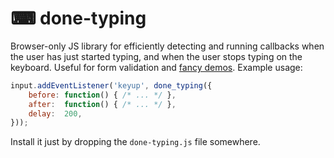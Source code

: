 # ⌨ done-typing

Browser-only JS library for efficiently detecting and running callbacks
when the user has just started typing, and when the user stops typing on
the keyboard. Useful for form validation and [fancy demos](https://eugene-eeo.github.io/done-typing).
Example usage:

```js
input.addEventListener('keyup', done_typing({
    before: function() { /* ... */ },
    after:  function() { /* ... */ },
    delay:  200,
}));
```

Install it just by dropping the `done-typing.js` file somewhere.
